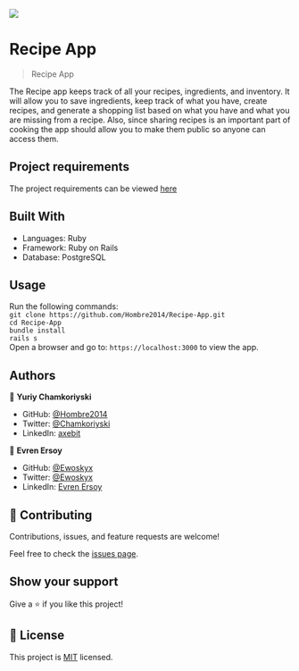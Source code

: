 ![](https://img.shields.io/badge/Microverse-blueviolet)

# Recipe App

>  Recipe App

The Recipe app keeps track of all your recipes, ingredients, and inventory. It will allow you to save ingredients, keep track of what you have, create recipes, and generate a shopping list based on what you have and what you are missing from a recipe. Also, since sharing recipes is an important part of cooking the app should allow you to make them public so anyone can access them.

## Project requirements

The project requirements can be viewed [here](https://github.com/microverseinc/curriculum-rails/blob/main/recipe-app/buisness_requirements.md)

## Built With

- Languages: Ruby
- Framework: Ruby on Rails
- Database: PostgreSQL

## Usage

Run the following commands:</br>
`git clone https://github.com/Hombre2014/Recipe-App.git`</br>
`cd Recipe-App`</br>
`bundle install`</br>
`rails s`</br>
Open a browser and go to: `https://localhost:3000` to view the app.

## Authors

👤 **Yuriy Chamkoriyski**

- GitHub: [@Hombre2014](https://github.com/Hombre2014)
- Twitter: [@Chamkoriyski](https://twitter.com/Chamkoriyski)
- LinkedIn: [axebit](https://linkedin.com/in/axebit)

👤 **Evren Ersoy**

- GitHub: [@Ewoskyx](https://github.com/Ewoskyx)
- Twitter: [@Ewoskyx](https://twitter.com/Ewoskyx)
- LinkedIn: [Evren Ersoy](https://www.linkedin.com/in/ewoskyx)

## 🤝 Contributing

Contributions, issues, and feature requests are welcome!

Feel free to check the [issues page](https://github.com/Hombre2014/Recipe-App/issues).

## Show your support

Give a ⭐️ if you like this project!

## 📝 License

This project is [MIT](./license.md) licensed.
